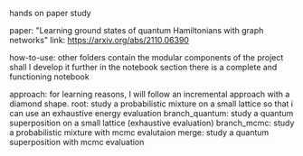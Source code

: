 hands on paper study

paper: "Learning ground states of quantum Hamiltonians with graph networks"
    link: https://arxiv.org/abs/2110.06390

how-to-use: 
    other folders contain the modular components of the project shall I develop it further
    in the notebook section there is a complete and functioning notebook

approach: for learning reasons, I will follow an incremental approach with a diamond shape.
    root: study a probabilistic mixture on a small lattice so that i can use an exhaustive energy evaluation
    branch_quantum: study a quantum superposition on a small lattice (exhaustive evaluation)
    branch_mcmc: study a probabilistic mixture with mcmc evalutaion
    merge: study a quantum superposition with mcmc evaluation
